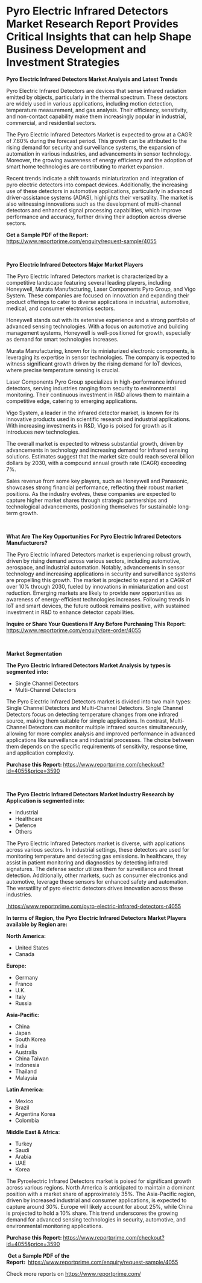<p><h1>Pyro Electric Infrared Detectors Market Research Report Provides Critical Insights that can help Shape Business Development and Investment Strategies</h1></p><p><strong>Pyro Electric Infrared Detectors Market Analysis and Latest Trends</strong></p>
<p><p>Pyro Electric Infrared Detectors are devices that sense infrared radiation emitted by objects, particularly in the thermal spectrum. These detectors are widely used in various applications, including motion detection, temperature measurement, and gas analysis. Their efficiency, sensitivity, and non-contact capability make them increasingly popular in industrial, commercial, and residential sectors.</p><p>The Pyro Electric Infrared Detectors Market is expected to grow at a CAGR of 7.60% during the forecast period. This growth can be attributed to the rising demand for security and surveillance systems, the expansion of automation in various industries, and advancements in sensor technology. Moreover, the growing awareness of energy efficiency and the adoption of smart home technologies are contributing to market expansion.</p><p>Recent trends indicate a shift towards miniaturization and integration of pyro electric detectors into compact devices. Additionally, the increasing use of these detectors in automotive applications, particularly in advanced driver-assistance systems (ADAS), highlights their versatility. The market is also witnessing innovations such as the development of multi-channel detectors and enhanced signal processing capabilities, which improve performance and accuracy, further driving their adoption across diverse sectors.</p></p>
<p><strong>Get a Sample PDF of the Report:&nbsp;</strong> <a href="https://www.reportprime.com/enquiry/request-sample/4055?utm_campaign=2990&utm_medium=2&utm_source=Github&utm_content=ia&utm_term=18032025&utm_id=pyro-electric-infrared-detectors">https://www.reportprime.com/enquiry/request-sample/4055</a></p>
<p>&nbsp;</p>
<p><strong>Pyro Electric Infrared Detectors Major Market Players</strong></p>
<p><p>The Pyro Electric Infrared Detectors market is characterized by a competitive landscape featuring several leading players, including Honeywell, Murata Manufacturing, Laser Components Pyro Group, and Vigo System. These companies are focused on innovation and expanding their product offerings to cater to diverse applications in industrial, automotive, medical, and consumer electronics sectors.</p><p>Honeywell stands out with its extensive experience and a strong portfolio of advanced sensing technologies. With a focus on automotive and building management systems, Honeywell is well-positioned for growth, especially as demand for smart technologies increases.</p><p>Murata Manufacturing, known for its miniaturized electronic components, is leveraging its expertise in sensor technologies. The company is expected to witness significant growth driven by the rising demand for IoT devices, where precise temperature sensing is crucial.</p><p>Laser Components Pyro Group specializes in high-performance infrared detectors, serving industries ranging from security to environmental monitoring. Their continuous investment in R&D allows them to maintain a competitive edge, catering to emerging applications.</p><p>Vigo System, a leader in the infrared detector market, is known for its innovative products used in scientific research and industrial applications. With increasing investments in R&D, Vigo is poised for growth as it introduces new technologies.</p><p>The overall market is expected to witness substantial growth, driven by advancements in technology and increasing demand for infrared sensing solutions. Estimates suggest that the market size could reach several billion dollars by 2030, with a compound annual growth rate (CAGR) exceeding 7%.</p><p>Sales revenue from some key players, such as Honeywell and Panasonic, showcases strong financial performance, reflecting their robust market positions. As the industry evolves, these companies are expected to capture higher market shares through strategic partnerships and technological advancements, positioning themselves for sustainable long-term growth.</p></p>
<p>&nbsp;</p>
<p><strong>What Are The Key Opportunities For Pyro Electric Infrared Detectors Manufacturers?</strong></p>
<p><p>The Pyro Electric Infrared Detectors market is experiencing robust growth, driven by rising demand across various sectors, including automotive, aerospace, and industrial automation. Notably, advancements in sensor technology and increasing applications in security and surveillance systems are propelling this growth. The market is projected to expand at a CAGR of over 10% through 2030, fueled by innovations in miniaturization and cost reduction. Emerging markets are likely to provide new opportunities as awareness of energy-efficient technologies increases. Following trends in IoT and smart devices, the future outlook remains positive, with sustained investment in R&D to enhance detector capabilities.</p></p>
<p><strong>Inquire or Share Your Questions If Any Before Purchasing This Report:</strong> <a href="https://www.reportprime.com/enquiry/pre-order/4055?utm_campaign=2990&utm_medium=2&utm_source=Github&utm_content=ia&utm_term=18032025&utm_id=pyro-electric-infrared-detectors">https://www.reportprime.com/enquiry/pre-order/4055</a></p>
<p>&nbsp;</p>
<p><strong>Market Segmentation</strong></p>
<p><strong>The Pyro Electric Infrared Detectors Market Analysis by types is segmented into:</strong></p>
<p><ul><li>Single Channel Detectors</li><li>Multi-Channel Detectors</li></ul></p>
<p><p>The Pyro Electric Infrared Detectors market is divided into two main types: Single Channel Detectors and Multi-Channel Detectors. Single Channel Detectors focus on detecting temperature changes from one infrared source, making them suitable for simple applications. In contrast, Multi-Channel Detectors can monitor multiple infrared sources simultaneously, allowing for more complex analysis and improved performance in advanced applications like surveillance and industrial processes. The choice between them depends on the specific requirements of sensitivity, response time, and application complexity.</p></p>
<p><strong>Purchase this Report:&nbsp;</strong><a href="https://www.reportprime.com/checkout?id=4055&price=3590&utm_campaign=2990&utm_medium=2&utm_source=Github&utm_content=ia&utm_term=18032025&utm_id=pyro-electric-infrared-detectors">https://www.reportprime.com/checkout?id=4055&price=3590</a></p>
<p>&nbsp;</p>
<p><strong>The Pyro Electric Infrared Detectors Market Industry Research by Application is segmented into:</strong></p>
<p><ul><li>Industrial</li><li>Healthcare</li><li>Defence</li><li>Others</li></ul></p>
<p><p>The Pyro Electric Infrared Detectors market is diverse, with applications across various sectors. In industrial settings, these detectors are used for monitoring temperature and detecting gas emissions. In healthcare, they assist in patient monitoring and diagnostics by detecting infrared signatures. The defense sector utilizes them for surveillance and threat detection. Additionally, other markets, such as consumer electronics and automotive, leverage these sensors for enhanced safety and automation. The versatility of pyro electric detectors drives innovation across these industries.</p></p>
<p><a href="https://www.reportprime.com/pyro-electric-infrared-detectors-r4055?utm_campaign=2990&utm_medium=2&utm_source=Github&utm_content=ia&utm_term=18032025&utm_id=pyro-electric-infrared-detectors">&nbsp;https://www.reportprime.com/pyro-electric-infrared-detectors-r4055</a></p>
<p><strong>In terms of Region, the Pyro Electric Infrared Detectors Market Players available by Region are:</strong></p>
<p>
    <p> <strong> North America: </strong>
        <ul>
            <li>United States</li>
            <li>Canada</li>
        </ul>
        </p> 
    <p> <strong> Europe: </strong>
        <ul>
            <li>Germany</li>
            <li>France</li>
            <li>U.K.</li>
            <li>Italy</li>
            <li>Russia</li>
        </ul>
        </p> 
    <p> <strong> Asia-Pacific: </strong>
        <ul>
            <li>China</li>
            <li>Japan</li>
            <li>South Korea</li>
            <li>India</li>
            <li>Australia</li>
            <li>China Taiwan</li>
            <li>Indonesia</li>
            <li>Thailand</li>
            <li>Malaysia</li>
        </ul>
        </p> 
    <p> <strong> Latin America: </strong>
        <ul>
            <li>Mexico</li>
            <li>Brazil</li>
            <li>Argentina Korea</li>
            <li>Colombia</li>
        </ul>
        </p> 
    <p> <strong> Middle East & Africa: </strong>
        <ul>
            <li>Turkey</li>
            <li>Saudi</li>
            <li>Arabia</li>
            <li>UAE</li>
            <li>Korea</li>
        </ul>
    </p>
    </p>
<p><p>The Pyroelectric Infrared Detectors market is poised for significant growth across various regions. North America is anticipated to maintain a dominant position with a market share of approximately 35%. The Asia-Pacific region, driven by increased industrial and consumer applications, is expected to capture around 30%. Europe will likely account for about 25%, while China is projected to hold a 10% share. This trend underscores the growing demand for advanced sensing technologies in security, automotive, and environmental monitoring applications.</p></p>
<p><strong>Purchase this Report: </strong><a href="https://www.reportprime.com/checkout?id=4055&price=3590&utm_campaign=2990&utm_medium=2&utm_source=Github&utm_content=ia&utm_term=18032025&utm_id=pyro-electric-infrared-detectors">https://www.reportprime.com/checkout?id=4055&price=3590</a></p>
<p>&nbsp;<strong>Get a Sample PDF of the Report:&nbsp;&nbsp;</strong><a href="https://www.reportprime.com/enquiry/request-sample/4055?utm_campaign=2990&utm_medium=2&utm_source=Github&utm_content=ia&utm_term=18032025&utm_id=pyro-electric-infrared-detectors">https://www.reportprime.com/enquiry/request-sample/4055</a></p>
<p><strong></strong></p>
<p>Check more reports on <a href="https://www.reportprime.com/?utm_campaign=2990&utm_medium=2&utm_source=Github&utm_content=ia&utm_term=18032025&utm_id=pyro-electric-infrared-detectors">https://www.reportprime.com/</a></p>